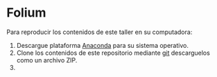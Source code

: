 # Folium

Para reproducir los contenidos de este taller en su computadora:

1. Descargue plataforma [Anaconda](https://www.anaconda.com/) para su sistema operativo.
2. Clone los contenidos de este repositorio mediante [git](https://git-scm.com/) descarguelos como un archivo ZIP.
3. 
